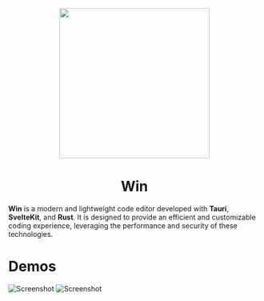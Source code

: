 <div align="center">
  <img src="https://github.com/user-attachments/assets/df3a0454-36dd-46e1-a6be-6f5023eb1d50" width="300"/>
  <h1>Win</h1>
</div>

**Win** is a modern and lightweight code editor developed with **Tauri**, **SvelteKit**, and **Rust**. It is designed to provide an efficient and customizable coding experience, leveraging the performance and security of these technologies.

# Demos
![Screenshot](https://github.com/user-attachments/assets/0753574f-c9ba-462f-93ad-17dd7bb87fdd)
![Screenshot](https://github.com/user-attachments/assets/3a770b06-1376-40ea-8885-b1fa71aee512)
